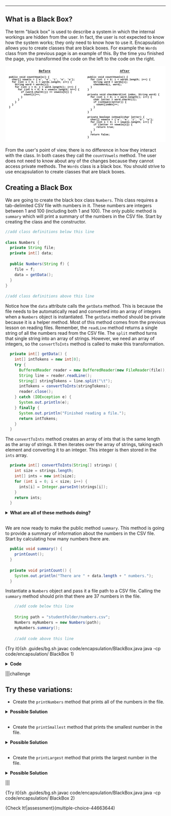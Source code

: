 ----------
## What is a Black Box?
The term "black box" is used to describe a system in which the internal workings are hidden from the user. In fact, the user is not expected to know how the system works; they only need to know how to use it. Encapsulation allows you to create classes that are black boxes. For example the `Words` class from the previous page is an example of this. By the time you finished the page, you transformed the code on the left to the code on the right.

![.guides/img/encapsulation/small-black-box](.guides/img/encapsulation/small-black-box.png)

From the user's point of view, there is no difference in how they interact with the class. In both cases they call the `countVowels` method. The user does not need to know about any of the changes because they cannot access private methods. The `Words` class is a black box. You should strive to use encapsulation to create classes that are black boxes.

## Creating a Black Box

We are going to create the black box class `Numbers`. This class requires a tab-delimited CSV file with numbers in it. These numbers are integers between 1 and 100 (including both 1 and 100). The only public method is `summary` which will print a summary of the numbers in the CSV file. Start by creating the class and the constructor.

```java
//add class definitions below this line
    
class Numbers {
  private String file;
  private int[] data;
  
  public Numbers(String f) {
    file = f;
    data = getData();
  }
}
  
//add class definitions above this line
```

Notice how the `data` attribute calls the `getData` method. This is because the file needs to be automatically read and converted into an array of integers when a `Numbers` object is instantiated. The `getData` method should be private because it is a helper method. Most of this method comes from the previous lesson on reading files. Remember, the `readLine` method returns a single string of all the numbers read from the CSV file. The `split` method turns that single string into an array of strings. However, we need an array of integers, so the `convertToInts` method is called to make this transformation.

```java
  private int[] getData() {
    int[] intTokens = new int[0];
    try {
      BufferedReader reader = new BufferedReader(new FileReader(file));
      String line = reader.readLine();
      String[] stringTokens = line.split("\t");
      intTokens = convertToInts(stringTokens);
      reader.close();
    } catch (IOException e) {
      System.out.println(e);
    } finally {
      System.out.println("Finished reading a file.");
      return intTokens;
    }
  }
```

The `convertToInts` method creates an array of ints that is the same length as the array of strings. It then iterates over the array of strings, taking each element and converting it to an integer. This integer is then stored in the `ints` array. 

```java
  private int[] convertToInts(String[] strings) {
    int size = strings.length;
    int[] ints = new int[size];
    for (int i = 0; i < size; i++) {
      ints[i] = Integer.parseInt(strings[i]);
    }
    return ints;
  }
```

<details>
  <summary><strong>What are all of these methods doing?</strong></summary>
  To create the value for the <code>data</code> attribute, the constructor calls the <code>getData</code> method. This method takes an array of strings and passes it to the <code>convertToInts</code> method. This method converts the array of strings into an array of integers. The integer array is returned to the <code>getData</code> method, which returns the same integer array to the <code>data</code> attribute.
</details><br>

We are now ready to make the public method `summary`. This method is going to provide a summary of information about the numbers in the CSV file. Start by calculating how many numbers there are.

```java
  public void summary() {
    printCount();
  }

  private void printCount() {
    System.out.println("There are " + data.length + " numbers.");
  }
```

Instantiate a `Numbers` object and pass it a file path to a CSV file. Calling the `summary` method should prin that there are 37 numbers in the file.

```java
    //add code below this line

    String path = "studentFolder/numbers.csv";
    Numbers myNumbers = new Numbers(path);
    myNumbers.summary();

    //add code above this line
```

{Try it}(sh .guides/bg.sh javac code/encapsulation/BlackBox.java java -cp code/encapsulation/ BlackBox 1)

<details>
  <summary><strong>Code</strong></summary>
  
  ```java
  import java.io.*;

  //add class definitions below this line

  class Numbers {
    private String file;
    private int[] data;

    public Numbers(String f) {
      file = f;
      data = getData();
    }

    private int[] getData() {
      int[] intTokens = new int[0];
      try {
        BufferedReader reader = new BufferedReader(new FileReader(file));
        String line = reader.readLine();
        String[] stringTokens = line.split("\t");
        intTokens = convertToInts(stringTokens);
        reader.close();
      } catch (IOException e) {
        System.out.println(e);
      } finally {
        System.out.println("Finished reading a file.");
        return intTokens;
      }
    }

    private int[] convertToInts(String[] strings) {
      int size = strings.length;
      int[] ints = new int[size];
      for (int i = 0; i < size; i++) {
        ints[i] = Integer.parseInt(strings[i]);
      }
      return ints;
    }

    public void summary() {
      printCount();
    }

    private void printCount() {
      System.out.println("There are " + data.length + " numbers.");
    }
  }

  //add class definitions above this line

  public class BlackBox {
    public static void main(String[] args) {

      //add code below this line

      String path = "studentFolder/numbers.csv";
      Numbers myNumbers = new Numbers(path);
      myNumbers.summary();

      //add code above this line
    }
  }
  ```
  
</details>
  
|||challenge
## Try these variations:
* Create the `printNumbers` method that prints all of the numbers in the file.
  
<details>
  <summary><strong>Possible Solution</strong></summary>
  Here is one possible solution for the <code>printNumbers</code> method:
  
  ```java
    public void summary() {
      printCount();
      printNumbers();
    }
  
    private void printNumbers() {
      System.out.print("The numbers are: ");
      for (int num : data) {
        System.out.print(num + " ");
      }
      System.out.println();
    }
  ```
  
</details><br>

* Create the `printSmallest` method that prints the smallest number in the file.
  
<details>
  <summary><strong>Possible Solution</strong></summary>
  Here is one possible solution for the <code>printSmallest</code> method:
  
  ```java
    public void summary() {
      printCount();
      printNumbers();
      printSmallest();
    }
  
    private void printSmallest() {
      int smallest = 100;
      for (int num : data) {
        if (num < smallest) {
          smallest = num;
        }
      }
      System.out.println("The smallest number is " + smallest + ".");
    }
  ```
  
</details><br>

* Create the `printLargest` method that prints the largest number in the file.
  
<details>
  <summary><strong>Possible Solution</strong></summary>
  Here is one possible solution for the <code>printLargest</code> method:
  
  ```java
    public void summary() {
      printCount();
      printNumbers();
      printSmallest();
      printLargest();
    }
  
    private void printLargest() {
      int largest = 1;
      for (int num : data) {
        if (num > largest) {
          largest = num;
        }
      }
      System.out.println("The largest number is " + largest + ".");
    }
  ```
  
</details>
  
|||
  
{Try it}(sh .guides/bg.sh javac code/encapsulation/BlackBox.java java -cp code/encapsulation/ BlackBox 2)
  
{Check It!|assessment}(multiple-choice-44663644)
